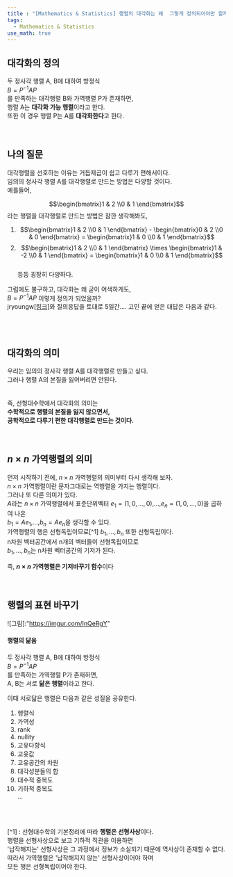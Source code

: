 ```yaml
---
title : "[Mathematics & Statistics] 행렬의 대각화는 왜  그렇게 정의되어야만 할까"
tags:
  - Mathematics & Statistics
use_math: true
---
```


## 대각화의 정의
두 정사각 행렬 A, B에 대하여 방정식  
$B=P^{-1}AP$  
를 만족하는 대각행렬 B와 가역행렬 P가 존재하면,  
행렬 A는 **대각화 가능 행렬**이라고 한다.  
또한 이 경우 행렬 P는 A를 **대각화한다**고 한다.  
<br>
<br>
## 나의 질문
대각행렬을 선호하는 이유는 거듭제곱이 쉽고 다루기 편해서이다.  
임의의 정사각 행렬 A를 대각행렬로 만드는 방법은 다양할 것이다.  
예를들어,  
  
$$\begin{bmatrix}1 & 2 \\0 & 1 \end{bmatrix}$$ 라는 행렬을 대각행렬로 만드는 방법은 잠깐 생각해봐도,  

1. $$\begin{bmatrix}1 & 2 \\0 & 1 \end{bmatrix} -  \begin{bmatrix}0 & 2 \\0 & 0 \end{bmatrix} =  \begin{bmatrix}1 & 0 \\0 & 1 \end{bmatrix}$$   
2. $$\begin{bmatrix}1 & 2 \\0 & 1 \end{bmatrix}  \times  \begin{bmatrix}1 & -2 \\0 & 1 \end{bmatrix} =  \begin{bmatrix}1 & 0 \\0 & 1 \end{bmatrix}$$   
등등 굉장히 다양하다.  
  
그럼에도 불구하고, 대각화는 왜 굳이 어색하게도,  
$B=P^{-1}AP$ 
이렇게 정의가 되었을까?  
jryoungw[[링크]](https://jryoungw.github.io/)와 질의응답을 토대로 5일간.... 고민 끝에 얻은 대답은 다음과 같다.  
<br>  
<br>  
## 대각화의 의미
우리는 임의의 정사각 행렬 A를 대각행렬로 만들고 싶다.   
그러나 행렬 A의 본질을 잃어버리면 안된다.  
<br>  
즉, 선형대수학에서 대각화의 의미는  
**수학적으로 행렬의 본질을 잃지 않으면서,   
공학적으로 다루기 편한 대각행렬로 만드는 것이다.**
<br>  
<br>  
## $n\times n$ 가역행렬의 의미
먼저 시작하기 전에, $n\times n$ 가역행렬의 의미부터 다시 생각해 보자.  
$n\times n$ 가역행렬이란 문자그대로는 역행렬을 가지는 행렬이다.  
그러나 또 다른 의미가 있다.  
$A$라는 $n\times n$ 가역행렬에서
표준단위벡터 $e_{1}=(1,0,...,0)$,...,$e_{n}=(1,0,...,0)$을 곱하여 나온  
$b_{1}=Ae_{1}$,...,$b_{n}=Ae_{n}$을 생각할 수 있다.  
가역행렬의 행은 선형독립이므로[^1]
$b_{1},...,b_{n}$ 또한 선형독립이다.  
n차원 벡터공간에서 n개의 벡터들이 선형독립이므로  
$b_{1},...,b_{n}$는 n차원 벡터공간의 기저가 된다.  
  
즉, **$n\times n$ 가역행렬은 기저바꾸기 함수**이다
<br>  
<br>   
## 행렬의 표현 바꾸기
![그림]:"https://imgur.com/InQeRgY"

#### 행렬의 닮음
두 정사각 행렬 A, B에 대하여 방정식  
$B=P^{-1}AP$  
를 만족하는 가역행렬 P가 존재하면,  
A, B는 서로 **닮은 행렬**이라고 한다.  
  
이때 서로닮은 행렬은 다음과 같은 성질을 공유한다.  
1) 행렬식  
2) 가역성  
3) rank  
4) nullity  
5) 고유다항식  
6) 고윳값  
7) 고유공간의 차원  
8) 대각성분들의 합  
9) 대수적 중복도  
10) 기하적 중복도  
...  
<br>
<br>

[^1] : 선형대수학의 기본정리에 따라 **행렬은 선형사상**이다.  
행렬을 선형사상으로 보고 기하적 직관을 이용하면  
'납작해지는' 선형사상은 그 과정에서 정보가 소실되기 때문에 역사상이 존재할 수 없다.  
따라서 가역행렬은 '납작해지지 않는' 선형사상이어야 하며  
모든 행은 선형독립이어야 한다.

  
